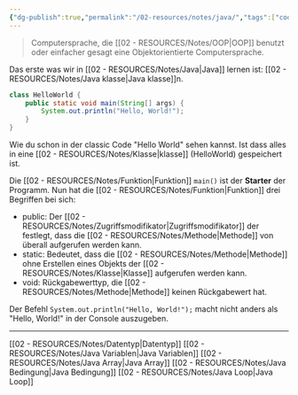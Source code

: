 ```yaml
---
{"dg-publish":true,"permalink":"/02-resources/notes/java/","tags":["code/java","inProgress"],"updated":"2024-09-23T15:59:25.406+02:00"}
---
```


> Computersprache, die [[02 - RESOURCES/Notes/OOP\|OOP]] benutzt oder einfacher gesagt eine Objektorientierte Computersprache.

Das erste was wir in [[02 - RESOURCES/Notes/Java\|Java]] lernen ist: [[02 - RESOURCES/Notes/Java klasse\|Java klasse]]n.
```java
class HelloWorld {
    public static void main(String[] args) {
        System.out.println("Hello, World!"); 
    }
}
```

Wie du schon in der classic Code "Hello World" sehen kannst. 
Ist dass alles in eine [[02 - RESOURCES/Notes/Klasse\|klasse]] (HelloWorld) gespeichert ist.

Die [[02 - RESOURCES/Notes/Funktion\|Funktion]] `main()` ist der **Starter** der Programm.
Nun hat die [[02 - RESOURCES/Notes/Funktion\|Funktion]] drei Begriffen bei sich:
- public: Der [[02 - RESOURCES/Notes/Zugriffsmodifikator\|Zugriffsmodifikator]] der festlegt, dass die [[02 - RESOURCES/Notes/Methode\|Methode]] von überall aufgerufen werden kann.
- static: Bedeutet, dass die [[02 - RESOURCES/Notes/Methode\|Methode]] ohne Erstellen eines Objekts der [[02 - RESOURCES/Notes/Klasse\|Klasse]] aufgerufen werden kann.
- void: Rückgabewerttyp, die [[02 - RESOURCES/Notes/Methode\|Methode]] keinen Rückgabewert hat.

Der Befehl `System.out.println("Hello, World!");` macht nicht anders als "Hello, World!" in der Console auszugeben.

___

[[02 - RESOURCES/Notes/Datentyp\|Datentyp]]
[[02 - RESOURCES/Notes/Java Variablen\|Java Variablen]]
[[02 - RESOURCES/Notes/Java Array\|Java Array]]
[[02 - RESOURCES/Notes/Java Bedingung\|Java Bedingung]]
[[02 - RESOURCES/Notes/Java Loop\|Java Loop]]





